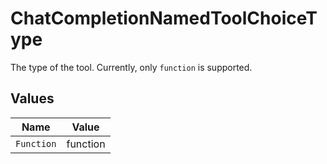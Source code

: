 # ChatCompletionNamedToolChoiceType

The type of the tool. Currently, only `function` is supported.


## Values

| Name       | Value      |
| ---------- | ---------- |
| `Function` | function   |